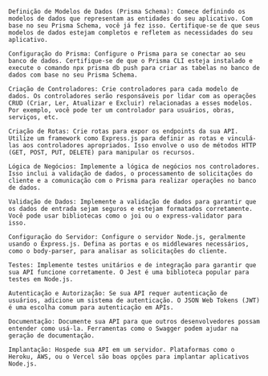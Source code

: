     Definição de Modelos de Dados (Prisma Schema): Comece definindo os modelos de dados que representam as entidades do seu aplicativo. Com base no seu Prisma Schema, você já fez isso. Certifique-se de que seus modelos de dados estejam completos e refletem as necessidades do seu aplicativo.

    Configuração do Prisma: Configure o Prisma para se conectar ao seu banco de dados. Certifique-se de que o Prisma CLI esteja instalado e execute o comando npx prisma db push para criar as tabelas no banco de dados com base no seu Prisma Schema.

    Criação de Controladores: Crie controladores para cada modelo de dados. Os controladores serão responsáveis por lidar com as operações CRUD (Criar, Ler, Atualizar e Excluir) relacionadas a esses modelos. Por exemplo, você pode ter um controlador para usuários, obras, serviços, etc.

    Criação de Rotas: Crie rotas para expor os endpoints da sua API. Utilize um framework como Express.js para definir as rotas e vinculá-las aos controladores apropriados. Isso envolve o uso de métodos HTTP (GET, POST, PUT, DELETE) para manipular os recursos.

    Lógica de Negócios: Implemente a lógica de negócios nos controladores. Isso inclui a validação de dados, o processamento de solicitações do cliente e a comunicação com o Prisma para realizar operações no banco de dados.

    Validação de Dados: Implemente a validação de dados para garantir que os dados de entrada sejam seguros e estejam formatados corretamente. Você pode usar bibliotecas como o joi ou o express-validator para isso.

    Configuração do Servidor: Configure o servidor Node.js, geralmente usando o Express.js. Defina as portas e os middlewares necessários, como o body-parser, para analisar as solicitações do cliente.

    Testes: Implemente testes unitários e de integração para garantir que sua API funcione corretamente. O Jest é uma biblioteca popular para testes em Node.js.

    Autenticação e Autorização: Se sua API requer autenticação de usuários, adicione um sistema de autenticação. O JSON Web Tokens (JWT) é uma escolha comum para autenticação em APIs.

    Documentação: Documente sua API para que outros desenvolvedores possam entender como usá-la. Ferramentas como o Swagger podem ajudar na geração de documentação.

    Implantação: Hospede sua API em um servidor. Plataformas como o Heroku, AWS, ou o Vercel são boas opções para implantar aplicativos Node.js.
